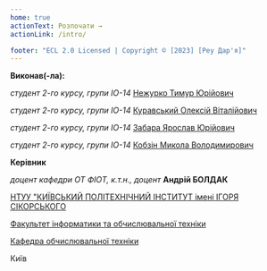 ```yaml
---
home: true
actionText: Розпочати →
actionLink: /intro/

footer: "ECL 2.0 Licensed | Copyright © [2023] [Реу Дар'я]"
---
```



**Виконав(-ла):** 

*студент 2-го курсу, групи IO-14*<span padding-right:5em></span> [Нежурко Тимур Юрiйович](http://t.me/KotTacion)

*студент 2-го курсу, групи IO-14*<span padding-right:5em></span> [Куравський Олексій Віталійович](https://t.me/IQ_KaK_y_XLebuLLIKa)

*студент 2-го курсу, групи IO-14*<span padding-right:5em></span> [Забара Ярослав Юрійович](https://t.me/n_g_g_y_u1)

*студент 2-го курсу, групи IO-14*<span padding-right:5em></span> [Кобзін Микола Володимирович](https://t.me/kolia_kobzin)



**Керівник**

*доцент кафедри ОТ ФІОТ, к.т.н., доцент*<span padding-right:5em></span> **Андрій БОЛДАК** 

[НТУУ "КИЇВСЬКИЙ ПОЛІТЕХНІЧНИЙ ІНСТИТУТ імені ІГОРЯ СІКОРСЬКОГО](https://kpi.ua/)

[Факультет інформатики та обчислювальної техніки](https://fiot.kpi.ua/)

[Кафедра обчислювальної техніки](https://comsys.kpi.ua/)

Київ
